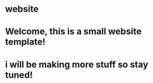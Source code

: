# website
# Welcome, this is a small website template!
# i will be making more stuff so stay tuned!
